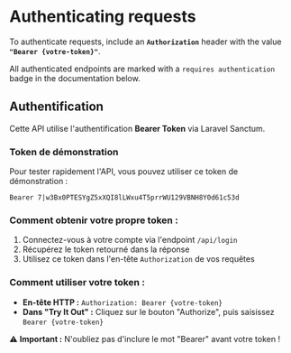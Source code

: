 # Authenticating requests

To authenticate requests, include an **`Authorization`** header with the value **`"Bearer {votre-token}"`**.

All authenticated endpoints are marked with a `requires authentication` badge in the documentation below.

## Authentification

Cette API utilise l'authentification **Bearer Token** via Laravel Sanctum.

### Token de démonstration
Pour tester rapidement l'API, vous pouvez utiliser ce token de démonstration :
```
Bearer 7|w3Bx0PTESYgZ5xXQI8lLWxu4T5prrWU129VBNH8Y0d61c53d
```

### Comment obtenir votre propre token :
1. Connectez-vous à votre compte via l'endpoint `/api/login`
2. Récupérez le token retourné dans la réponse
3. Utilisez ce token dans l'en-tête `Authorization` de vos requêtes

### Comment utiliser votre token :
- **En-tête HTTP :** `Authorization: Bearer {votre-token}`
- **Dans "Try It Out" :** Cliquez sur le bouton "Authorize", puis saisissez `Bearer {votre-token}`

⚠️ **Important :** N'oubliez pas d'inclure le mot "Bearer" avant votre token !
